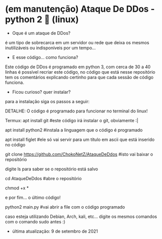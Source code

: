 # (em manutenção) Ataque De DDos - python 2 🐍 (linux)

- Oque é um ataque de DDos?

é um tipo de sobrecarca em um servidor ou rede que deixa os mesmos inutilizáveis ou indisponíveis por um tempo...

- E esse código... como funciona?

Este código de DDos é programado em python 3, com cerca de 30 a 40 linhas é possível recriar este código, no código que está nesse repositório tem os comentários explicando certinho para que cada sessão de código funciona.

- Ficou curioso? quer instalar?

para a instalação siga os passos a seguir:

DETALHE: O código é programado para funcionar no terminal do linux!

Termux:
apt install git #este código irá instalar o git, obviamente :|

apt install python2 #instala a linguagem que o código é programado

apt install figlet #ele só vai servir para um título em ascii que está inserido no código

git clone https://github.com/ChokoNetZ/AtaqueDeDdos #isto vai baixar o repositório

digite ls para saber se o repositório está salvo

cd AtaqueDeDdos #abre o repositório

chmod +x * 

e por fim... o último código!

python2 main.py #vai abrir a file com o código programado


caso esteja utilizando Debian, Arch, kali, etc... digite os mesmos comandos com o comando sudo antes :)

- última atualização: 9 de setembro de 2021
